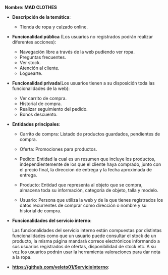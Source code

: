 **Nombre: MAD CLOTHES**

- **Descripción de la temática**:
  - Tienda de ropa y calzado online.

- **Funcionalidad pública** (Los usuarios no registrados podrán realizar diferentes acciones):

  - Navegación libre a través de la web pudiendo ver ropa.
  - Preguntas frecuentes.
  - Ver stock.
  - Atención al cliente.
  - Loguearte.

- **Funcionalidad privada**(Los usuarios tienen a su disposición toda las funcionalidades de la web):

  - Ver carrito de compra.
  - Historial de compra.
  - Realizar seguimiento del pedido.
  - Bonos descuento.

- **Entidades principales**:
  - Carrito de compra: Listado de productos guardados, pendientes de compra.

  - Oferta: Promociones para productos.
  
  - Pedido:  Entidad la cual es un resumen que incluye los productos, independientemente de los  que el cliente haya comprado, junto con el precio final, la direccion de entrega y la fecha aproximada de entrega.
  
  - Producto: Entidad que representa al objeto que se compra, almacena toda su información, categoría de objeto, talla y modelo.
  
  - Usuario: Persona que utiliza la web y de la que tienes registrados los datos recurrentes de comprar como dirección o nombre y su historial de compra.

- **Funcionalidades del servicio interno**:

     Las funcionalidades del servicio interno están compuestas por distintas funcionalidades como que un usuario puede consultar el stock de un producto, la misma        página mandará correos electrónicos informando a sus usuarios registrados de ofertas, disponibilidad de stock etc. A su vez los usuarios podrán usar la              herramienta valoraciones para dar nota a la ropa.
- **https://github.com/veleto01/ServicioInterno**:
     
